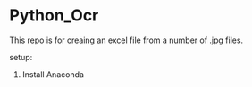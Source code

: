 # Python_Ocr

This repo is for creaing an excel file from a number of .jpg files.

setup:
1. Install Anaconda
